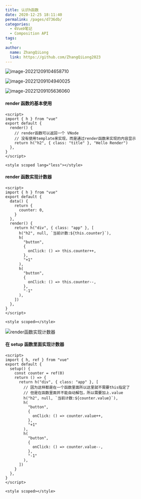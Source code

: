 ```yaml
---
title: 认识h函数
date: 2020-12-25 18:11:40
permalink: /pages/d736db/
categories:
  - 《Vue》笔记
  - Composition API
tags:
  -
author:
  name: ZhangQiLong
  link: https://github.com/ZhangQiLong2023
---
```


![image-20221209104658710](http://www.zhangqilong.cn/img/qlBlog_images/Vue%E5%9F%BA%E7%A1%80/26_Composition%20API/11_%E8%AE%A4%E8%AF%86h%E5%87%BD%E6%95%B0.assets/image-20221209104658710.png)

![image-20221209104940025](http://www.zhangqilong.cn/img/qlBlog_images/Vue%E5%9F%BA%E7%A1%80/26_Composition%20API/11_%E8%AE%A4%E8%AF%86h%E5%87%BD%E6%95%B0.assets/image-20221209104940025.png)

![image-20221209105636060](http://www.zhangqilong.cn/img/qlBlog_images/Vue%E5%9F%BA%E7%A1%80/26_Composition%20API/11_%E8%AE%A4%E8%AF%86h%E5%87%BD%E6%95%B0.assets/image-20221209105636060.png)

#### render 函数的基本使用

```vue
<script>
import { h } from "vue"
export default {
  render() {
    // render函数可以返回一个 VNode
    // 没有使用template来实现，而是通过render函数来实现的内容显示
    return h("h2", { class: "title" }, "Hello Render")
  },
}
</script>

<style scoped lang="less"></style>
```

#### render 函数实现计数器

```vue
<script>
import { h } from "vue"
export default {
  data() {
    return {
      counter: 0,
    }
  },
  render() {
    return h("div", { class: "app" }, [
      h("h2", null, `当前计数:${this.counter}`),
      h(
        "button",
        {
          onClick: () => this.counter++,
        },
        "+1"
      ),
      h(
        "button",
        {
          onClick: () => this.counter--,
        },
        "-1"
      ),
    ])
  },
}
</script>

<style scoped></style>
```

![render函数实现计数器](http://www.zhangqilong.cn/img/qlBlog_images/Vue%E5%9F%BA%E7%A1%80/26_Composition%20API/11_%E8%AE%A4%E8%AF%86h%E5%87%BD%E6%95%B0.assets/render%E5%87%BD%E6%95%B0%E5%AE%9E%E7%8E%B0%E8%AE%A1%E6%95%B0%E5%99%A8.gif)

#### 在 setup 函数里面实现计数器

```vue
<script>
import { h, ref } from "vue"
export default {
  setup() {
    const counter = ref(0)
    return () => {
      return h("div", { class: "app" }, [
        // 因为这样都是在一个函数里面所以这里就不需要this指定了
        // 但是在函数里面并不能自动解包，所以需要加上.value
        h("h2", null, `当前计数:${counter.value}`),
        h(
          "button",
          {
            onClick: () => counter.value++,
          },
          "+1"
        ),
        h(
          "button",
          {
            onClick: () => counter.value--,
          },
          "-1"
        ),
      ])
    }
  },
}
</script>

<style scoped></style>
```
